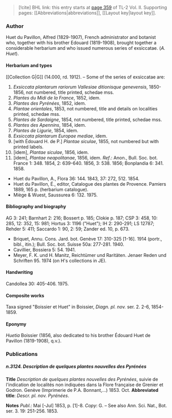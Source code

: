 > [!cite] BHL link: this entry starts at [page 359](https://www.biodiversitylibrary.org/item/103253#page/385/mode/1up) of TL-2 Vol. II.
> Supporting pages: [[Abbreviations|abbreviations]], [[Layout key|layout key]].

### Author

Huet du Pavillon, Alfred (1829-1907), French administrator and botanist who, together with his brother Edouard (1819-1908), brought together a considerable herbarium and who issued numerous series of exsiccatae. (*A. Huet*).

#### Herbarium and types

[[Collection G|G]] (14.000, rd. 1912). – Some of the series of exsiccatae are:
1. *Exsiccata plantarum rariorum Vallesiae ditionisque genevensis*, 1850-1856, not numbered, title printed, schedae mss.
2. *Plantes du Midi de la France*, 1852, idem.
3. *Plantes des Pyrénées*, 1852, idem.
4. *Plantae orientales*, 1853, not numbered, title and details on localities printed, schedae mss.
5. *Plantes de Sardaigne*, 1854, not numbered, title printed, schedae mss.
6. *Plantes des Apennins*, 1854, idem.
7. *Plantes de Ligurie*, 1854, idem.
8. *Exsiccata plantarum Europae mediae*, idem.
9. \[with Édouard H. de P.\] *Plantae siculae*, 1855, not numbered but with printed labels.
10. \[idem\], *Plantae siculae*, 1856, idem.
11. \[idem\], *Plantae neapolitanae*, 1856, idem.
*Ref*.: Anon., Bull. Soc. bot. France 1: 348. 1854, 2: 639-640. 1856, 3: 538. 1856; Bonplandia 6: 341. 1858.
- Huet du Pavillon, A., Flora 36: 144. 1843, 37: 272, 512. 1854.
- Huet du Pavillon, É., editor, Catalogue des plantes de Provence. Pamiers 1889, 165 p. (herbarium catalogue).
- Miège & Wuest, Saussurea 6: 132. 1975.

#### Bibliography and biography

AG 3: 241; Barnhart 2: 216; Bossert p. 185; Clokie p. 187; CSP 3: 458, 10: 285, 12: 352, 15: 981; Hortus 3: 1196 ("Huet"); IH 2: 290-291; LS 12787; Rehder 5: 411; Saccardo 1: 90, 2: 59; Zander ed. 10, p. 673.
- Briquet, Annu. Cons. Jard. bot. Genève 17: 310-325 \[1-16\]. 1914 (portr., bibl., itin.); Bull. Soc. bot. Suisse 50a: 277-281. 1940.
- Cavillier, Bossiera 5: 54. 1941.
- Meyer, F. K. und H. Manitz, Reichtümer und Raritäten. Jenaer Reden und Schriften 95. 1974 (on H's collections in JE).

#### Handwriting

Candollea 30: 405-406. 1975.

#### Composite works

Taxa signed "Boissier et Huet" in Boissier, *Diagn. pl. nov.* ser. 2. 2-6, 1854-1859.

#### Eponymy

*Huetia* Boissier (1856, also dedicated to his brother Édouard Huet de Pavillon (1819-1908), q.v.).

### Publications

##### n.3124. Description de quelques plantes nouvelles des Pyrénées

**Title**
*Description de quelques plantes nouvelles des Pyrénées*, suivie de l'indication de localités non indiquées dans la Flore française de Grenier et Godron. Genève (Imprimerie de P.A. Bonnant,...) 1853. Oct.
**Abbreviated title**: *Descr. pl. nov. Pyrénées*.

**Notes**
*Publ*.: Mai \[-Jul\] 1853, p. \[1\]-8. *Copy*: G. – See also Ann. Sci. Nat., Bot. ser. 3. 19: 251-256. 1853.

